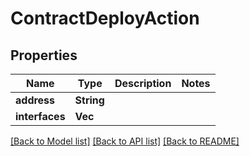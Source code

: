 # ContractDeployAction

## Properties

Name | Type | Description | Notes
------------ | ------------- | ------------- | -------------
**address** | **String** |  | 
**interfaces** | **Vec<String>** |  | 

[[Back to Model list]](../README.md#documentation-for-models) [[Back to API list]](../README.md#documentation-for-api-endpoints) [[Back to README]](../README.md)


